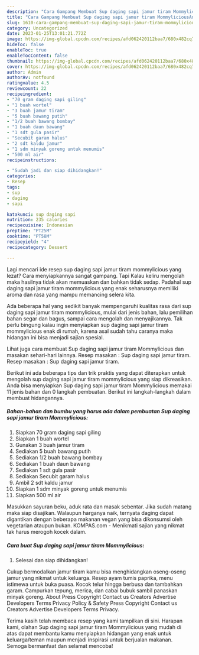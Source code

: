 ```yaml
---
description: "Cara Gampang Membuat Sup daging sapi jamur tiram MommyliciousAnti Ribet"
title: "Cara Gampang Membuat Sup daging sapi jamur tiram MommyliciousAnti Ribet"
slug: 1610-cara-gampang-membuat-sup-daging-sapi-jamur-tiram-mommyliciousanti-ribet
category: Uncategorized
date: 2023-01-25T13:01:21.772Z
image: https://img-global.cpcdn.com/recipes/afd062420112baa7/680x482cq70/sup-daging-sapi-jamur-tiram-mommylicious-foto-resep-utama.jpg
hideToc: false
enableToc: true
enableTocContent: false
thumbnail: https://img-global.cpcdn.com/recipes/afd062420112baa7/680x482cq70/sup-daging-sapi-jamur-tiram-mommylicious-foto-resep-utama.jpg
cover: https://img-global.cpcdn.com/recipes/afd062420112baa7/680x482cq70/sup-daging-sapi-jamur-tiram-mommylicious-foto-resep-utama.jpg
author: Admin
authorAv: notfound
ratingvalue: 4.5
reviewcount: 22
recipeingredient:
- "70 gram daging sapi giling"
- "1 buah wortel"
- "3 buah jamur tiram"
- "5 buah bawang putih"
- "1/2 buah bawang bombay"
- "1 buah daun bawang"
- "1 sdt gula pasir"
- "Secubit garam halus"
- "2 sdt kaldu jamur"
- "1 sdm minyak goreng untuk menumis"
- "500 ml air"
recipeinstructions:

- "Sudah jadi dan siap dihidangkan!"
categories:
- Resep
tags:
- sup
- daging
- sapi

katakunci: sup daging sapi 
nutrition: 235 calories
recipecuisine: Indonesian
preptime: "PT25M"
cooktime: "PT58M"
recipeyield: "4"
recipecategory: Dessert

---
```



Lagi mencari ide resep sup daging sapi jamur tiram mommylicious yang lezat? Cara menyiapkannya sangat gampang. Tapi Kalau keliru mengolah maka hasilnya tidak akan memuaskan dan bahkan tidak sedap. Padahal sup daging sapi jamur tiram mommylicious yang enak seharusnya memiliki aroma dan rasa yang mampu memancing selera kita.


Ada beberapa hal yang sedikit banyak mempengaruhi kualitas rasa dari sup daging sapi jamur tiram mommylicious, mulai dari jenis bahan, lalu pemilihan bahan segar dan bagus, sampai cara mengolah dan menyajikannya. Tak perlu bingung kalau ingin menyiapkan sup daging sapi jamur tiram mommylicious enak di rumah, karena asal sudah tahu caranya maka hidangan ini bisa menjadi sajian spesial.

Lihat juga cara membuat Sup daging sapi jamur tiram Mommylicious dan masakan sehari-hari lainnya. Resep masakan : Sup daging sapi jamur tiram. Resep masakan : Sup daging sapi jamur tiram.


Berikut ini ada beberapa tips dan trik praktis yang dapat diterapkan untuk mengolah sup daging sapi jamur tiram mommylicious yang siap dikreasikan. Anda bisa menyiapkan Sup daging sapi jamur tiram Mommylicious memakai 11 jenis bahan dan 0 langkah pembuatan. Berikut ini langkah-langkah dalam membuat hidangannya.

<!--inarticleads1-->

##### Bahan-bahan dan bumbu yang harus ada dalam pembuatan Sup daging sapi jamur tiram Mommylicious:

1. Siapkan 70 gram daging sapi giling
1. Siapkan 1 buah wortel
1. Gunakan 3 buah jamur tiram
1. Sediakan 5 buah bawang putih
1. Sediakan 1/2 buah bawang bombay
1. Sediakan 1 buah daun bawang
1. Sediakan 1 sdt gula pasir
1. Sediakan Secubit garam halus
1. Ambil 2 sdt kaldu jamur
1. Siapkan 1 sdm minyak goreng untuk menumis
1. Siapkan 500 ml air


Masukkan sayuran beku, aduk rata dan masak sebentar. Jika sudah matang maka siap disajikan. Walaupun harganya naik, ternyata daging dapat digantikan dengan beberapa makanan vegan yang bisa dikonsumsi oleh vegetarian ataupun bukan. KOMPAS.com - Menikmati sajian yang nikmat tak harus merogoh kocek dalam. 

<!--inarticleads2-->

##### Cara buat Sup daging sapi jamur tiram Mommylicious:


1. Selesai dan siap dihidangkan!

Cukup bermodalkan jamur tiram kamu bisa menghidangkan oseng-oseng jamur yang nikmat untuk keluarga. Resep ayam tumis paprika, menu istimewa untuk buka puasa. Kocok telur hingga berbusa dan tambahkan garam. Campurkan tepung, merica, dan cabai bubuk sambil panaskan minyak goreng. About Press Copyright Contact us Creators Advertise Developers Terms Privacy Policy &amp; Safety Press Copyright Contact us Creators Advertise Developers Terms Privacy. 

Terima kasih telah membaca resep yang kami tampilkan di sini. Harapan kami, olahan Sup daging sapi jamur tiram Mommylicious yang mudah di atas dapat membantu kamu menyiapkan hidangan yang enak untuk keluarga/teman maupun menjadi inspirasi untuk berjualan makanan. Semoga bermanfaat dan selamat mencoba!
